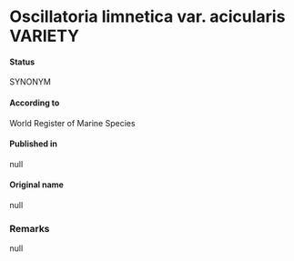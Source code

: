 Oscillatoria limnetica var. acicularis VARIETY
=======

#### Status
SYNONYM

#### According to
World Register of Marine Species

#### Published in
null

#### Original name
null

### Remarks
null